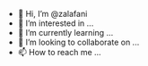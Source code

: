 - 👋 Hi, I’m @zalafani
- 👀 I’m interested in ...
- 🌱 I’m currently learning ...
- 💞️ I’m looking to collaborate on ...
- 📫 How to reach me ...

<!---
zalafani/zalafani is a ✨ special ✨ repository because its `README.md` (this file) appears on your GitHub profile.
You can click the Preview link to take a look at your changes.
--->
